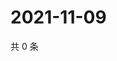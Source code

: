 # 2021-11-09

共 0 条

<!-- BEGIN WEIBO -->
<!-- 最后更新时间 Tue Nov 09 2021 01:12:13 GMT+0800 (China Standard Time) -->

<!-- END WEIBO -->
